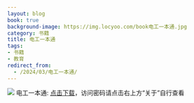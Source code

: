 ```yaml
---
layout: blog
book: true
background-image: https://img.locyoo.com/book电工一本通.jpg
category: 书籍
title: 电工一本通
tags:
- 书籍
- 教育
redirect_from:
  - /2024/03/电工一本通/
---
```

![](https://img.locyoo.com/book电工一本通.jpg)
电工一本通: <a name = "ref1" href="https://url18.ctfile.com/f/50983618-1268598367-73ba52?p=3619">点击下载</a>，访问密码请点击右上方“关于”自行查看